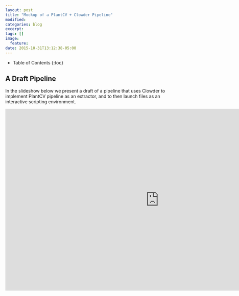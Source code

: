 ```yaml
---
layout: post
title: "Mockup of a PlantCV + Clowder Pipeline"
modified:
categories: blog
excerpt:
tags: []
image:
  feature:
date: 2015-10-31T13:12:38-05:00
---
```


* Table of Contents
{:toc}

## A Draft Pipeline

In the slideshow below we present a draft of a pipeline that uses Clowder to implement PlantCV pipeline as an extractor, and to then launch files as an interactive scripting environment.

<iframe src="https://docs.google.com/presentation/d/1LMYKaG61Tj1bREamhy2Mn-OinHza-Z8ewCVJenTj3BM/embed?start=false&loop=false&delayms=3000" frameborder="0" width="960" height="569" allowfullscreen="true" mozallowfullscreen="true" webkitallowfullscreen="true"></iframe>
